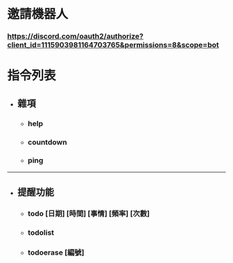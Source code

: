 # 邀請機器人
### https://discord.com/oauth2/authorize?client_id=1115903981164703765&permissions=8&scope=bot
# 指令列表
* ## 雜項
  - ### help
  - ### countdown
  - ### ping

- - -

* ## 提醒功能
  - ### todo [日期] [時間] [事情] [頻率] [次數]
  - ### todolist
  - ### todoerase [編號]
